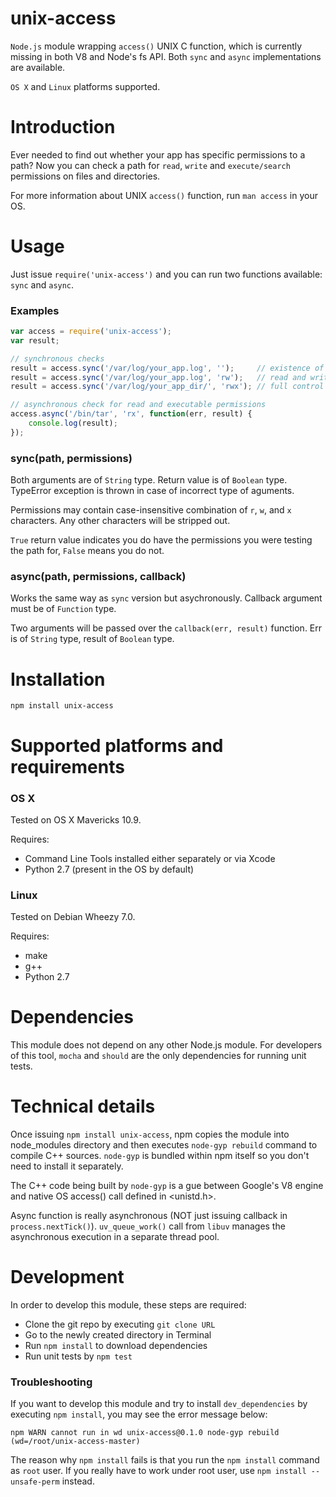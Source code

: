 # unix-access

`Node.js` module wrapping `access()` UNIX C function, which is currently missing in both V8 and Node's fs API. Both `sync` and `async` implementations are available.

`OS X` and `Linux` platforms supported.

# Introduction

Ever needed to find out whether your app has specific permissions to a path? Now you can check a path for `read`, `write` and `execute/search` permissions on files and directories.

For more information about UNIX `access()` function, run `man access` in your OS.

# Usage

Just issue `require('unix-access')` and you can run two functions available: `sync` and `async`.

### Examples

```js
var access = require('unix-access');
var result;

// synchronous checks
result = access.sync('/var/log/your_app.log', '');     // existence of the file
result = access.sync('/var/log/your_app.log', 'rw');   // read and write permissions
result = access.sync('/var/log/your_app_dir/', 'rwx'); // full control

// asynchronous check for read and executable permissions
access.async('/bin/tar', 'rx', function(err, result) {
    console.log(result);
});
```

### sync(path, permissions)

Both arguments are of `String` type. Return value is of `Boolean` type. TypeError exception is thrown in case of incorrect type of aguments.

Permissions may contain case-insensitive combination of `r`, `w`, and `x` characters. Any other characters will be stripped out.

`True` return value indicates you do have the permissions you were testing the path for, `False` means you do not.

### async(path, permissions, callback)

Works the same way as `sync` version but asychronously. Callback argument must be of `Function` type.

Two arguments will be passed over the `callback(err, result)` function. Err is of `String` type, result of `Boolean` type.

# Installation

`npm install unix-access`

# Supported platforms and requirements

### OS X

Tested on OS X Mavericks 10.9.

Requires:

* Command Line Tools installed either separately or via Xcode
* Python 2.7 (present in the OS by default)

### Linux

Tested on Debian Wheezy 7.0.

Requires:

* make
* g++
* Python 2.7

# Dependencies

This module does not depend on any other Node.js module. For developers of this tool, `mocha` and `should` are the only dependencies for running unit tests.

# Technical details

Once issuing `npm install unix-access`, npm copies the module into node_modules directory and then executes `node-gyp rebuild` command to compile C++ sources. `node-gyp` is bundled within npm itself so you don't need to install it separately.

The C++ code being built by `node-gyp` is a gue between Google's V8 engine and native OS access() call defined in <unistd.h>.

Async function is really asynchronous (NOT just issuing callback in `process.nextTick()`). `uv_queue_work()` call from `libuv` manages the asynchronous execution in a separate thread pool.

# Development

In order to develop this module, these steps are required:

* Clone the git repo by executing `git clone URL`
* Go to the newly created directory in Terminal
* Run `npm install` to download dependencies
* Run unit tests by `npm test`

### Troubleshooting

If you want to develop this module and try to install `dev_dependencies` by executing `npm install`, you may see the error message below:

```
npm WARN cannot run in wd unix-access@0.1.0 node-gyp rebuild (wd=/root/unix-access-master)
```

The reason why `npm install` fails is that you run the `npm install` command as `root` user. If you really have to work under root user, use `npm install --unsafe-perm` instead.